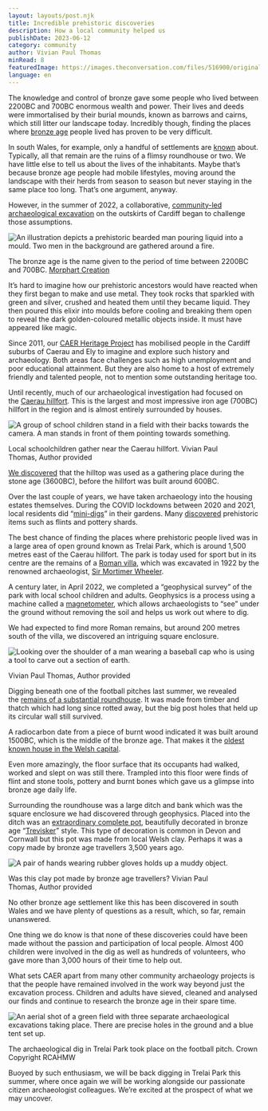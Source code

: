 ```yaml
---
layout: layouts/post.njk
title: Incredible prehistoric discoveries
description: How a local community helped us
publishDate: 2023-06-12
category: community
author: Vivian Paul Thomas
minRead: 8
featuredImage: https://images.theconversation.com/files/516900/original/file-20230322-22-l769gr.jpg?ixlib=rb-1.1.0&rect=0%2C18%2C4160%2C3095&q=45&auto=format&w=926&fit=clip
language: en
---
```


<!--StartFragment-->

The knowledge and control of bronze gave some people who lived between 2200BC and 700BC enormous wealth and power. Their lives and deeds were immortalised by their burial mounds, known as barrows and cairns, which still litter our landscape today. Incredibly though, finding the places where [bronze age](https://www.britannica.com/event/Bronze-Age) people lived has proven to be very difficult.

In south Wales, for example, only a handful of settlements are [known](https://museum.wales/articles/1339/Prehistoric-feasting-in-south-Wales/) about. Typically, all that remain are the ruins of a flimsy roundhouse or two. We have little else to tell us about the lives of the inhabitants. Maybe that’s because bronze age people had mobile lifestyles, moving around the landscape with their herds from season to season but never staying in the same place too long. That’s one argument, anyway.

However, in the summer of 2022, a collaborative, [community-led archaeological excavation](https://www.researchgate.net/publication/335914255_The_Caerau_and_Ely_Rediscovering_Heritage_Project_legacies_of_co-produced_research) on the outskirts of Cardiff began to challenge those assumptions.

![An illustration depicts a prehistoric bearded man pouring liquid into a mould. Two men in the background are gathered around a fire.](https://images.theconversation.com/files/516899/original/file-20230322-399-mcbkan.jpg?ixlib=rb-1.1.0&q=45&auto=format&w=754&fit=clip)

The bronze age is the name given to the period of time between 2200BC and 700BC. [Morphart Creation](https://www.shutterstock.com/image-illustration/foundry-workshop-on-outskirts-lake-town-1122922061)

It’s hard to imagine how our prehistoric ancestors would have reacted when they first began to make and use metal. They took rocks that sparkled with green and silver, crushed and heated them until they became liquid. They then poured this elixir into moulds before cooling and breaking them open to reveal the dark golden-coloured metallic objects inside. It must have appeared like magic.

Since 2011, our [CAER Heritage Project](https://www.caerheritage.org/) has mobilised people in the Cardiff suburbs of Caerau and Ely to imagine and explore such history and archaeology. Both areas face challenges such as high unemployment and poor educational attainment. But they are also home to a host of extremely friendly and talented people, not to mention some outstanding heritage too.

Until recently, much of our archaeological investigation had focused on the [Caerau hillfort](https://orca.cardiff.ac.uk/id/eprint/130880/1/Davis_and_Sharples_Glamorgan_Hillforts_Caerau.pdf). This is the largest and most impressive iron age (700BC) hillfort in the region and is almost entirely surrounded by houses.

![A group of school children stand in a field with their backs towards the camera. A man stands in front of them pointing towards something.](https://images.theconversation.com/files/516749/original/file-20230321-2560-3ljuag.jpg?ixlib=rb-1.1.0&rect=0%2C0%2C2048%2C1532&q=45&auto=format&w=754&fit=clip)

Local schoolchildren gather near the Caerau hillfort. Vivian Paul Thomas, Author provided

[We discovered](https://caerheritageproject.com/discover/) that the hilltop was used as a gathering place during the stone age (3600BC), before the hillfort was built around 600BC.

Over the last couple of years, we have taken archaeology into the housing estates themselves. During the COVID lockdowns between 2020 and 2021, local residents did “[mini-digs](https://www.bbc.co.uk/news/uk-wales-53234395)” in their gardens. Many [discovered](https://caerheritageproject.com/2020/07/16/caer-big-dig-the-big-discoveries-so-far/) prehistoric items such as flints and pottery shards.

The best chance of finding the places where prehistoric people lived was in a large area of open ground known as Trelai Park, which is around 1,500 metres east of the Caerau hillfort. The park is today used for sport but in its centre are the remains of a [Roman villa](http://www.cardiffparks.org.uk/otheropenspaces/trelaipark/info/romanvilla.shtml), which was excavated in 1922 by the renowned archaeologist, [Sir Mortimer Wheeler](https://www.britannica.com/biography/Mortimer-Wheeler).

A century later, in April 2022, we completed a “geophysical survey” of the park with local school children and adults. Geophysics is a process using a machine called a [magnetometer](https://www.britannica.com/technology/magnetometer), which allows archaeologists to “see” under the ground without removing the soil and helps us work out where to dig.

We had expected to find more Roman remains, but around 200 metres south of the villa, we discovered an intriguing square enclosure.

![Looking over the shoulder of a man wearing a baseball cap who is using a tool to carve out a section of earth.](https://images.theconversation.com/files/516908/original/file-20230322-26-zw4oej.JPG?ixlib=rb-1.1.0&q=45&auto=format&w=237&fit=clip)

Vivian Paul Thomas, Author provided

Digging beneath one of the football pitches last summer, we revealed the [remains of a substantial roundhouse](https://the-past.com/news/remains-of-a-bronze-age-roundhouse-unearthed-in-near-cardiff/). It was made from timber and thatch which had long since rotted away, but the big post holes that held up its circular wall still survived.

A radiocarbon date from a piece of burnt wood indicated it was built around 1500BC, which is the middle of the bronze age. That makes it the [oldest known house in the Welsh capital](https://www.bbc.co.uk/news/uk-wales-62155069).

Even more amazingly, the floor surface that its occupants had walked, worked and slept on was still there. Trampled into this floor were finds of flint and stone tools, pottery and burnt bones which gave us a glimpse into bronze age daily life.

Surrounding the roundhouse was a large ditch and bank which was the square enclosure we had discovered through geophysics. Placed into the ditch was an [extraordinary complete pot](https://www.bbc.co.uk/news/uk-wales-62155069), beautifully decorated in bronze age “[Trevisker](https://archaeologydataservice.ac.uk/library/browse/details.xhtml?recordId=3246094&recordType=MonographSeries)” style. This type of decoration is common in Devon and Cornwall but this pot was made from local Welsh clay. Perhaps it was a copy made by bronze age travellers 3,500 years ago.

![A pair of hands wearing rubber gloves holds up a muddy object.](https://images.theconversation.com/files/516909/original/file-20230322-1452-pa1ljw.JPG?ixlib=rb-1.1.0&q=45&auto=format&w=754&fit=clip)

Was this clay pot made by bronze age travellers? Vivian Paul Thomas, Author provided

No other bronze age settlement like this has been discovered in south Wales and we have plenty of questions as a result, which, so far, remain unanswered.

One thing we do know is that none of these discoveries could have been made without the passion and participation of local people. Almost 400 children were involved in the dig as well as hundreds of volunteers, who gave more than 3,000 hours of their time to help out.

What sets CAER apart from many other community archaeology projects is that the people have remained involved in the work way beyond just the excavation process. Children and adults have sieved, cleaned and analysed our finds and continue to research the bronze age in their spare time.

![An aerial shot of a green field with three separate archaeological excavations taking place. There are precise holes in the ground and a blue tent set up.](https://images.theconversation.com/files/516922/original/file-20230322-18-qmmcss.jpg?ixlib=rb-1.1.0&q=45&auto=format&w=754&fit=clip)

The archaeological dig in Trelai Park took place on the football pitch. Crown Copyright RCAHMW

Buoyed by such enthusiasm, we will be back digging in Trelai Park this summer, where once again we will be working alongside our passionate citizen archaeologist colleagues. We’re excited at the prospect of what we may uncover.

<!--EndFragment-->
